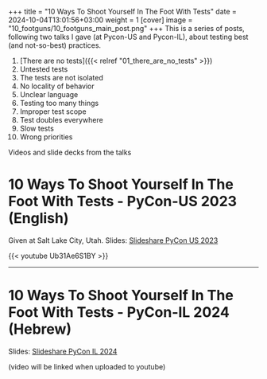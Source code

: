 +++
title = "10 Ways To Shoot Yourself In The Foot With Tests"
date = 2024-10-04T13:01:56+03:00
weight = 1
[cover]
  image = "10_footguns/10_footguns_main_post.png"
+++
This is a series of posts, following two talks I gave (at Pycon-US and Pycon-IL), about testing best (and not-so-best) practices.

1. [There are no tests]({{< relref "01_there_are_no_tests" >}})
1. Untested tests
1. The tests are not isolated
1. No locality of behavior
1. Unclear language
1. Testing too many things
1. Improper test scope
1. Test doubles everywhere
1. Slow tests
1. Wrong priorities


Videos and slide decks from the talks

# 10 Ways To Shoot Yourself In The Foot With Tests - PyCon-US 2023 (English)

Given at Salt Lake City, Utah.
Slides: [Slideshare PyCon US 2023](https://bit.ly/testing_footguns_pycon_2023) 

{{< youtube Ub31Ae6S1BY >}}

---

# 10 Ways To Shoot Yourself In The Foot With Tests - PyCon-IL 2024 (Hebrew)

Slides: [Slideshare PyCon IL 2024](https://bit.ly/testing_footguns_pycon_il_2024) 


(video will be linked when uploaded to youtube)
